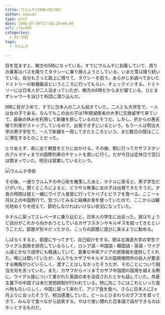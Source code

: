 ```yaml
---
title: ウルムチ(2006/03/06)
author: eawind
type: post
date: 2006-07-04T17:08:28+09:00
url: /?p=695
categories:
  - 03.中国
tags:
  - ウルムチ

---
```

目を覚ますと、朝方の5時になっている。すでにウルムチに到着していて、周りの乗客はバスを降りてタクシーに乗り換えようとしている。いまだ雪は降り続いている。自分もさっと路上に降りて、タクシーを拾う。あらかじめ調べておいたドミトリーの新疆飯店というところに行ってもらい、チェックインする。ドミトリーには日本人が二人泊まっていたが、朝方の6時だからまだ寝ている。ひとまずシャワーを浴びて布団に潜り込んだ。

9時に目がさめて、すでに日本人の二人も起きていた。二人とも大学生で、一人は女の子である。なんでもこの女の子は1年間湖南省の大学に交換留学で来ていて、最後の休みを利用して新疆を旅しているのだそうだ。しかし、折からの悪天候で列車がストップしているので、出発できずにいるという。もう一人は明治大学の男子学生で、一人で新疆を一周してきたところという。まだ数日の間はここに滞在するとのことだった。

とりあえず、表に出て朝食をとりに出かける。その後、駅に行ってカザフスタンのアルマティまでの国際列車のチケットを買いに行く。だが今日は定休日で窓口は閉まっていた。明日は営業しているという。

![ウルムチ市街](/img/wp/2006/07/200303060934021.jpg)

その後、一通りウルムチの中心街を散策したあと、ホテルに戻ると、男子学生だけがいた。聞くところによると、どうやら無事に女の子は出発できたそうだ。夕食の時間は彼と一緒にウイグル食堂に行ってケバブとピラフを食べる。ここ一ヶ月以上の中国旅行で、気づいてみると結構お金を使っていたので、ここからは観光地めぐりを控えて、節約しなければいけない状況になっていた。

ホテルに戻ってエレベータに乗り込むと、日本人の学生に出会った。彼はちょうど自分がこれから向かおうとしているカザフスタンやキルギスを廻ってきたということだ。部屋が別々だったから、こっちの部屋に遊びに来るように勧める。

しばらくすると、部屋にやってきて、自己紹介をする。彼は北海道大学の学生でウイグル民族を研究しているらしく、ロシア語・中国語・韓国語・英語・ウイグル語とかなり語学にも精通していて、貴重な中央アジアの旅情報を提供してくれた。噂には聞いていたが、なんでもカザフやキルギスの国境検問所の役人が要求する賄賂がひどいらしく、渡すことはしなかったそうだが、そのことについて相当文句を言っていた。また、カザフからイリまでカザフ中国間の国境を越える際に、ウイグル族について書かれた英語の本を没収されたとかも話していた。共産主義下の中国では未だ思想統制が行われている。特に向こうにはこれといった食べ物もないらしく、中国に戻って来れて、アジア食を食べ、さらに日本人に2ヶ月ぶりに会ったそうで、相当感激していた。ビールとひまわりのグアズを買ってきて、みんなで食べながら談笑する。やはり使い慣れた日本語で話ができるのはホッとするものだ。
